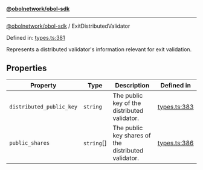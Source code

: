 [**@obolnetwork/obol-sdk**](../index.md)

***

[@obolnetwork/obol-sdk](../index.md) / ExitDistributedValidator

Defined in: [types.ts:381](https://github.com/ObolNetwork/obol-sdk/blob/d77f4594233f658ddb52882926187420144e316d/src/types.ts#L381)

Represents a distributed validator's information relevant for exit validation.

## Properties

| Property | Type | Description | Defined in |
| ------ | ------ | ------ | ------ |
| <a id="distributed_public_key"></a> `distributed_public_key` | `string` | The public key of the distributed validator. | [types.ts:383](https://github.com/ObolNetwork/obol-sdk/blob/d77f4594233f658ddb52882926187420144e316d/src/types.ts#L383) |
| <a id="public_shares"></a> `public_shares` | `string`[] | The public key shares of the distributed validator. | [types.ts:386](https://github.com/ObolNetwork/obol-sdk/blob/d77f4594233f658ddb52882926187420144e316d/src/types.ts#L386) |
